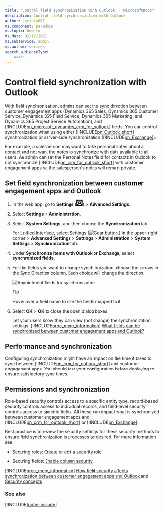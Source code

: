 ```yaml
---
title: "Control field synchronization with Outlook  | MicrosoftDocs"
description: Control field synchronization with Outlook
author: sericks007
ms.component: pa-admin
ms.topic: how-to
ms.date: 02/17/2021
ms.subservice: admin
ms.author: sericks
search.audienceType: 
  - admin
---
```

# Control field synchronization with Outlook

<!-- legacy procedure -->

With field synchronization, admins can set the sync direction between customer engagement apps (Dynamics 365 Sales, Dynamics 365 Customer Service, Dynamics 365 Field Service, Dynamics 365 Marketing, and Dynamics 365 Project Service Automation), and [!INCLUDE[pn_microsoft_dynamics_crm_for_outlook](../includes/pn-microsoft-dynamics-crm-for-outlook.md)] fields. You can control synchronization when using either [!INCLUDE[pn_Outlook_short](../includes/pn-outlook-short.md)] synchronization or server-side synchronization ([!INCLUDE[pn_Exchange](../includes/pn-exchange.md)]).  
  
 For example, a salesperson may want to take personal notes about a contact and not want the notes to synchronize with data available to all users. An admin can set the Personal Notes field for contacts in Outlook to not synchronize [!INCLUDE[pn_crm_for_outlook_short](../includes/pn-crm-for-outlook-short.md)] with customer engagement apps so the salesperson's notes will remain private.  
  
## Set field synchronization between customer engagement apps and Outlook  
  
1. In the web app, go to **Settings** (![Settings.](media/settings-gear-icon.png "Settings")) > **Advanced Settings**.

2. Select **Settings** > **Administration**.

3. Select **System Settings**, and then choose the **Synchronization** tab. 
  
   For [Unified Interface](about-unified-interface.md), select Settings (![Gear button.](../admin/media/selection-rule-gear.png "Gear button")) in the upper-right corner > **Advanced Settings** > **Settings** > **Administration** > **System Settings** > **Synchronization** tab.
  
4. Under **Synchronize items with Outlook or Exchange**, select **synchronized fields**.  
  
5. For the fields you want to change synchronization, choose the arrows in the Sync Direction column. Each choice will change the direction.  
  
   ![Appointment fields for synchronization.](../admin/media/appointment-field-sync.png "Appointment fields for synchronization")  
  
   > [!TIP]
   >  Hover over a field name to see the fields mapped to it.  
  
6. Select **OK** > **OK** to close the open dialog boxes.  
  
   Let your users know they can view (not change) the synchronization settings. [!INCLUDE[proc_more_information](../includes/proc-more-information.md)] [What fields can be synchronized between customer engagement apps and Outlook?](what-fields-synchronized-outlook.md)  
  
## Performance and synchronization  
 Configuring synchronization might have an impact on the time it takes to sync between [!INCLUDE[pn_crm_for_outlook_short](../includes/pn-crm-for-outlook-short.md)] and customer engagement apps. You should test your configuration before deploying to ensure satisfactory sync times.  
  
## Permissions and synchronization 

Role-based security controls access to a specific entity type, record-based security controls access to individual records, and field-level security controls access to specific fields. All these can impact what is synchronized between customer engagement apps and [!INCLUDE[pn_crm_for_outlook_short](../includes/pn-crm-for-outlook-short.md)] or [!INCLUDE[pn_Exchange](../includes/pn-exchange.md)].  

Best practice is to review the security settings for these security methods to ensure field synchronization is processes as desired. For more information see:  
  
-  Securing roles: [Create or edit a security role](../admin/create-edit-security-role.md)  
  
-  Securing fields: [Enable column security](field-level-security.md#enable-column-security)  
  
[!INCLUDE[proc_more_information](../includes/proc-more-information.md)] [How field security affects synchronization between customer engagement apps and Outlook](../admin/how-field-security-affects-synchronization-between-outlook.md) and [Security concepts](../admin/wp-security-cds.md)  
  
### See also  


[!INCLUDE[footer-include](../includes/footer-banner.md)]
